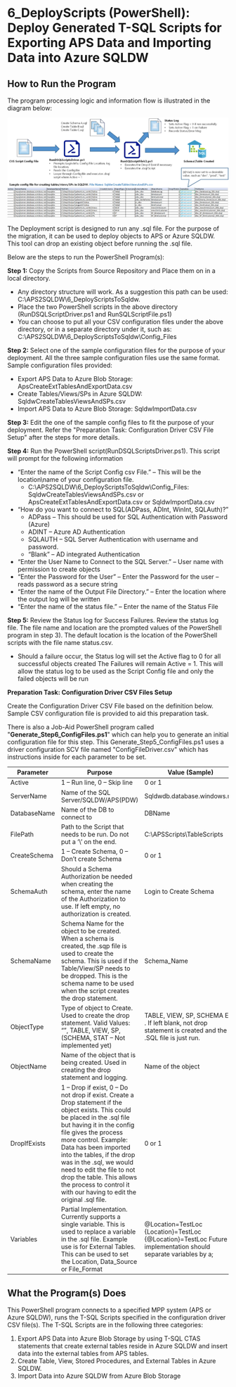 
# **6_DeployScripts (PowerShell):** Deploy Generated T-SQL Scripts for Exporting APS Data and Importing Data into Azure SQLDW 

## **How to Run the Program** ##

The program processing logic and information flow is illustrated in the diagram below: 

![Step 6: Deploy Scripts](/APS%20to%20SQL%20DW%20Migration%20-%20Schema%20and%20Data%20Migration%20with%20PolyBase/Images/6-DeployScripts.jpg)


The Deployment script is designed to run any .sql file.  For the purpose of the migration, it can be used to deploy objects to APS or Azure SQLDW.  This tool can drop an existing object before running the .sql file.


Below are the steps to run the PowerShell Program(s): 


**Step 1:** Copy the Scripts from Source Repository and Place them on in a local directory.

* Any directory structure will work.  As a suggestion this path can be used: C:\APS2SQLDW\6_DeployScriptsToSqldw.
* Place the two PowerShell scripts in the above directory (RunDSQLScriptDriver.ps1 and RunSQLScriptFile.ps1)
* You can choose to put all your CSV configuration files under the above directory, or in a separate directory under it, such as: C:\APS2SQLDW\6_DeployScriptsToSqldw\Config_Files


**Step 2:** Select one of the sample configuration files for the purpose of your deployment. All the three sample configuration files use the same format. Sample configuration files provided:

* Export APS Data to Azure Blob Storage: ApsCreateExtTablesAndExportData.csv
* Create Tables/Views/SPs in Azure SQLDW:  SqldwCreateTablesViewsAndSPs.csv
* Import APS Data to Azure Blob Storage: SqldwImportData.csv 


**Step 3:** Edit the one of the sample config files to fit the purpose of your deployment. Refer the "Preparation Task: Configuration Driver CSV File Setup" after the steps for more details.  


**Step 4:** Run the PowerShell script(RunDSQLScriptsDriver.ps1).  This script will prompt for the following information

* “Enter the name of the Script Config csv File.” – This will be the location\name of your configuration file.
	* C:\APS2SQLDW\6_DeployScriptsToSqldw\Config_Files: SqldwCreateTablesViewsAndSPs.csv or ApsCreateExtTablesAndExportData.csv or SqldwImportData.csv 
* “How do you want to connect to SQL(ADPass, ADInt, WinInt, SQLAuth)?”
	* ADPass – This should be used for SQL Authentication with Password (Azure)
	* ADINT – Azure AD Authentication
	* SQLAUTH – SQL Server Authentication with username and password.
	* “Blank” – AD integrated Authentication
* “Enter the User Name to Connect to the SQL Server.” – User name with permission to create objects
* “Enter the Password for the User” – Enter the Password for the user – reads password as a secure string
* “Enter the name of the Output File Directory.” – Enter the location where the output log will be written
* “Enter the name of the status file.” – Enter the name of the Status File



**Step 5:** Review the Status log for Success Failures. Review the status log file. The file name and location are the prompted values of the PowerShell program in step 3). The default location is the location of the PowerShell scripts with the file name status.csv. 

* Should a failure occur, the Status log will set the Active flag to 0 for all successful objects created  The Failures will remain Active = 1.  This will allow the status log to be used as the Script Config file and only the failed objects will be run


**Preparation Task: Configuration Driver CSV Files Setup**

Create the Configuration Driver CSV File based on the definition below. Sample CSV configuration file is provided to aid this preparation task. 

There is also a Job-Aid PowerShell program called "**Generate_Step6_ConfigFiles.ps1**" which can help you to generate an initial configuration file for this step. This Generate_Step5_ConfigFiles.ps1 uses a driver configuration SCV file named "ConfigFileDriver.csv" which has instructions inside for each parameter to be set. 



| Parameter    | Purpose                                                                                                                                                                                                                                                                                                                                                                                                                                       | Value (Sample)                                                                                              |
|--------------|-----------------------------------------------------------------------------------------------------------------------------------------------------------------------------------------------------------------------------------------------------------------------------------------------------------------------------------------------------------------------------------------------------------------------------------------------|-------------------------------------------------------------------------------------------------------------|
| Active       | 1 – Run line, 0 – Skip line                                                                                                                                                                                                                                                                                                                                                                                                                   | 0 or 1                                                                                                      |
| ServerName   | Name of the SQL   Server/SQLDW/APS(PDW)                                                                                                                                                                                                                                                                                                                                                                                                       | Sqldwdb.database.windows.net                                                                                |
| DatabaseName | Name of the DB to connect to                                                                                                                                                                                                                                                                                                                                                                                                                  | DBName                                                                                                      |
| FilePath     | Path to the Script that needs to   be run.  Do not put a ‘\’ on the end.                                                                                                                                                                                                                                                                                                                                                                      | C:\APSScripts\TableScripts                                                                                  |
| CreateSchema | 1 – Create Schema, 0 – Don’t   create Schema                                                                                                                                                                                                                                                                                                                                                                                                  | 0 or 1                                                                                                      |
| SchemaAuth   | Should  a Schema Authorization be needed when   creating the schema, enter the name of the Authorization to use.  If left empty, no authorization is created.                                                                                                                                                                                                                                                                                 | Login to Create Schema                                                                                      |
| SchemaName   | Schema Name for the object to be   created. When a schema is created, the .sqp file is used to create the   schema.  This is used if the   Table/View/SP needs to be dropped.    This is the schema name to be used when the script creates the drop   statement.                                                                                                                                                                             | Schema_Name                                                                                                 |
| ObjectType   | Type of object to Create.  Used to create the drop statement.  Valid Values: “”, TABLE, VIEW, SP, (SCHEMA,   STAT – Not implemented yet)                                                                                                                                                                                                                                                                                                      | TABLE, VIEW, SP, SCHEMA EXT . If   left blank, not drop statement is created and the .SQL file is just run. |
| ObjectName   | Name of the object that is being   created.  Used in creating the drop   statement and logging.                                                                                                                                                                                                                                                                                                                                               | Name of the object                                                                                          |
| DropIfExists | 1 – Drop if exist, 0 – Do not   drop if exist.     Create a Drop statement if the object exists.  This could be placed in the .sql file but   having it in the config file gives the process more control.  Example:    Data has been imported into the tables, if the drop was in the .sql,   we would need to edit the file to not drop the table.  This allows the process to control it with   our having to edit the original .sql file. | 0 or 1                                                                                                      |
| Variables    | Partial Implementation.  Currently supports a single variable.  This is used to replace a variable in the   .sql file.  Example use is for External   Tables.  This can be used to set the   Location, Data_Source or File_Format                                                                                                                                                                                                             | @Location=TestLoc {Location}=TestLoc {@Location}=TestLoc  Future implementation should separate variables by a;                                                                                                       |

    
## **What the Program(s) Does** ##

This PowerShell program connects to a specified MPP system (APS or Azure SQLDW), runs the T-SQL Scripts specified in the configuration driver CSV file(s). The T-SQL Scripts are in the following three categories:

1. Export APS Data into Azure Blob Storage by using T-SQL CTAS statements that create external tables reside in Azure SQLDW and insert data into the external tables from APS tables. 
2. Create Table, View, Stored Procedures, and External Tables in Azure SQLDW.
3. Import Data into Azure SQLDW from Azure Blob Storage 





    
